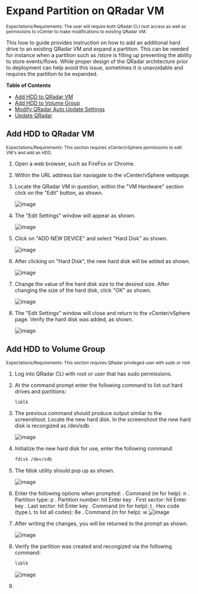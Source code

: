 # Expand Partition on QRadar VM
<sub>Expectations/Requirements: The user will require both QRadar CLI root access as well as permissions to vCenter to make modifications to existing QRadar VM.</sub>

This how to guide provides instruction on how to add an additional hard drive to an existing QRadar VM and expand a partition. This can be needed for instance when a partition such as /store is filling up preventing the ability to store events/flows. While proper design of the QRadar architecture prior to deployment can help avoid this issue, sometimes it is unavoidable and requires the partition to be expanded. 


**Table of Contents**

  * [Add HDD to QRadar VM](#add-hdd-to-qradar)
  * [Add HDD to Volume Group](#add-hdd-to-volume-group)
  * [Modify QRadar Auto Update Settings](#modify-qradar-auto-update-settings)
  * [Update QRadar](#update-qradar)

## Add HDD to QRadar VM
<sub>Expectations/Requirements: This section requires vCenter/vSphere permissions to edit VM's and add an HDD.</sub>

1. Open a web browser, such as FireFox or Chrome.

2. Within the URL address bar naviagate to the vCenter/vSphere webpage.

3. Locate the QRadar VM in question, within the "VM Hardware" section click on the "Edit" button,  as shown.

   ![image](https://github.com/clreyes16/IBM-QRadar-SIEM/assets/61694366/ce6cbfc3-cbc0-4f51-8e95-596f668220ea)


4. The "Edit Settings" window will appear as shown.

   ![image](https://github.com/clreyes16/IBM-QRadar-SIEM/assets/61694366/57c2ee02-2a8d-440d-9655-07a0d24684d2)

5. Click on "ADD NEW DEVICE" and select "Hard Disk" as shown.

   ![image](https://github.com/clreyes16/IBM-QRadar-SIEM/assets/61694366/771440f1-bbed-4712-a338-530924da8958)

6. After clicking on "Hard Disk", the new hard disk will be added as shown.

   ![image](https://github.com/clreyes16/IBM-QRadar-SIEM/assets/61694366/0a95a277-8565-4f7c-a6d0-9965525c19ce)

7. Change the value of the hard disk size to the desired size. After changing the size of the hard disk, click "OK" as shown.

   ![image](https://github.com/clreyes16/IBM-QRadar-SIEM/assets/61694366/e7a211da-c1b2-4be1-b5ff-5663fb449b3b)

8. The "Edit Settings" window will close and return to the vCenter/vSphere page. Verify the hard disk was added, as shown.

   ![image](https://github.com/clreyes16/IBM-QRadar-SIEM/assets/61694366/0e11284c-ec40-47d3-a7a8-24480f4e439f)


## Add HDD to Volume Group
<sub>Expectations/Requirements: This section requires QRadar privileged user with sudo or root.</sub>

1. Log into QRadar CLI with root or user that has sudo permissions.

2. At the command prompt enter the following command to list out hard drives and partitions:

   ```bash
   lsblk
   ```
3. The previous command should produce output similar to the screenshoot. Locate the new hard disk. In the screenshoot the new hard disk is recongized as /dev/sdb.

   ![image](https://github.com/clreyes16/IBM-QRadar-SIEM/assets/61694366/ff9df641-3024-4309-84b2-42ff7635e577)

4. Initialize the new hard disk for use, enter the following command:

   ```bash
   fdisk /dev/sdb
   ```

5. The fdisk utility should pop up as shown.

   ![image](https://github.com/clreyes16/IBM-QRadar-SIEM/assets/61694366/ef0a01c6-6699-423c-aeb3-c44108e8b154)

6. Enter the following options when prompted:
   . Command (m for help): n
   . Partition type: p
   . Partition number: hit Enter key
   . First sector: hit Enter key
   . Last sector: hit Enter key
   . Command (m for help): t
   . Hex code (type L to list all codes): 8e
   . Command (m for help): w
   ![image](https://github.com/clreyes16/IBM-QRadar-SIEM/assets/61694366/6af3a34c-e1bc-4544-a186-5c30c87b7def)

7. After writing the changes, you will be returned to the prompt as shown.

   ![image](https://github.com/clreyes16/IBM-QRadar-SIEM/assets/61694366/3c4eead0-81b4-4a8e-a7d3-a2626d54cc6f)

8. Verify the partition was created and recongized via the following command:
   ```bash
   lsblk
   ```
   ![image](https://github.com/clreyes16/IBM-QRadar-SIEM/assets/61694366/d3577e80-a22b-478d-b37f-e143eba58029)


9.


